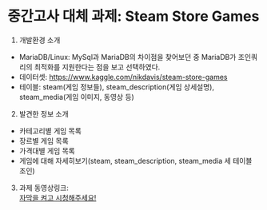 중간고사 대체 과제: Steam Store Games
=====================================

1. 개발환경 소개  
-  MariaDB/Linux: MySql과 MariaDB의 차이점을 찾어보던 중 MariaDB가 조인쿼리의 최적화를 지원한다는 점을 보고 선택하였다.
-  데이터셋: https://www.kaggle.com/nikdavis/steam-store-games
-  테이블: steam(게임 정보들), steam_description(게임 상세설명), steam_media(게임 이미지, 동영상 등)

2. 발견한 정보 소개  
-  카테고리별 게임 목록
-  장르별 게임 목록
-  가격대별 게임 목록
-  게임에 대해 자세히보기(steam, steam_description, steam_media 세 테이블 조인)

3. 과제 동영상링크:  
<a href="https://youtu.be/FbJ___oxEVc">자막을 켜고 시청해주세요!</a>
